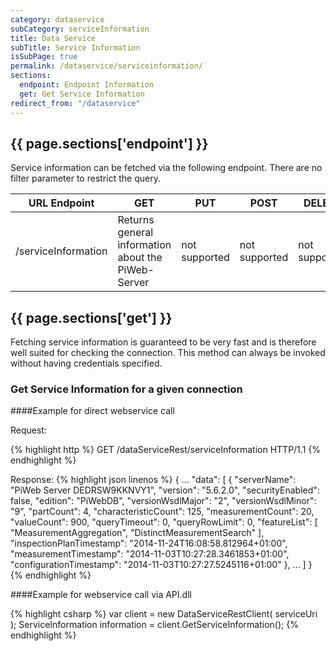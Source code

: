 ```yaml
---
category: dataservice
subCategory: serviceInformation
title: Data Service
subTitle: Service Information
isSubPage: true
permalink: /dataservice/serviceinformation/
sections:
  endpoint: Endpoint Information
  get: Get Service Information
redirect_from: "/dataservice"
---
```


## {{ page.sections['endpoint'] }}

Service information can be fetched via the following endpoint. There are no filter parameter to restrict the query.

URL Endpoint | GET | PUT | POST | DELETE
-------------|-----|-----|------|-------
/serviceInformation | Returns general information about the PiWeb-Server | not supported | not supported | not supported

## {{ page.sections['get'] }}

Fetching service information is guaranteed to be very fast and is therefore well suited for checking the connection. This method can always be invoked without having credentials specified. 

### Get Service Information for a given connection

####Example for direct webservice call

Request:

{% highlight http %}
GET /dataServiceRest/serviceInformation HTTP/1.1
{% endhighlight %}

Response:
{% highlight json linenos %}
{
   ...
   "data":
   [
       {
          "serverName": "PiWeb Server DEDRSW9KKNVY1",
          "version": "5.6.2.0",
          "securityEnabled": false,
          "edition": "PiWebDB",
          "versionWsdlMajor": "2",
          "versionWsdlMinor": "9",
          "partCount": 4,
          "characteristicCount": 125,
          "measurementCount": 20,
          "valueCount": 900,
          "queryTimeout": 0,
          "queryRowLimit": 0,
          "featureList":
          [
             "MeasurementAggregation",
            "DistinctMeasurementSearch"
          ],
          "inspectionPlanTimestamp": "2014-11-24T16:08:58.812964+01:00",
          "measurementTimestamp": "2014-11-03T10:27:28.3461853+01:00",
          "configurationTimestamp": "2014-11-03T10:27:27.5245116+01:00"
       },
       ...
   ]
}
{% endhighlight %}

####Example for webservice call via API.dll

{% highlight csharp %}
var client = new DataServiceRestClient( serviceUri );
ServiceInformation information = client.GetServiceInformation();
{% endhighlight %}
